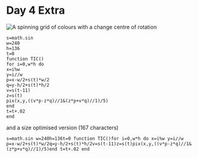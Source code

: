 # Day 4 Extra
![A spinning grid of colours with a change centre of rotation](./day04extra.gif)

```
s=math.sin 
w=240
h=136
t=0
function TIC()
for i=0,w*h do
x=i%w
y=i//w
p=x-w/2+s(t)*w/2
q=y-h/2+s(t)*h/2
v=s(t-11)
z=s(t)
pix(x,y,((v*p-z*q)//1&(z*p+v*q)//1)/5)
end 
t=t+.02 
end
```

and a size optimised version (167 characters)

```
s=math.sin w=240h=136t=0 function TIC()for i=0,w*h do x=i%w y=i//w p=x-w/2+s(t)*w/2q=y-h/2+s(t)*h/2v=s(t-11)z=s(t)pix(x,y,((v*p-z*q)//1&(z*p+v*q)//1)/5)end t=t+.02 end
```
